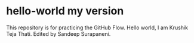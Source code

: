 # hello-world my version
This repository is for practicing the GitHub Flow.
Hello world, I am Krushik Teja Thati. 
Edited by Sandeep Surapaneni.
